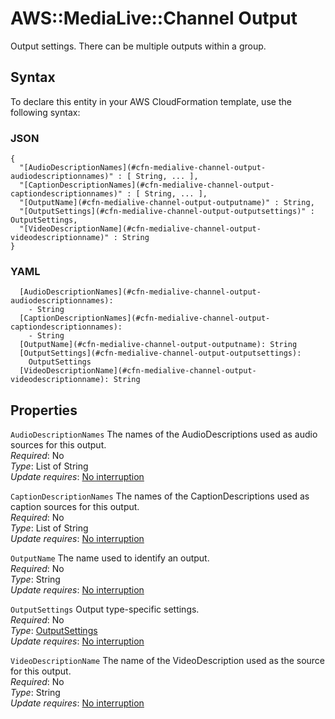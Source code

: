 # AWS::MediaLive::Channel Output<a name="aws-properties-medialive-channel-output"></a>

Output settings\. There can be multiple outputs within a group\.

## Syntax<a name="aws-properties-medialive-channel-output-syntax"></a>

To declare this entity in your AWS CloudFormation template, use the following syntax:

### JSON<a name="aws-properties-medialive-channel-output-syntax.json"></a>

```
{
  "[AudioDescriptionNames](#cfn-medialive-channel-output-audiodescriptionnames)" : [ String, ... ],
  "[CaptionDescriptionNames](#cfn-medialive-channel-output-captiondescriptionnames)" : [ String, ... ],
  "[OutputName](#cfn-medialive-channel-output-outputname)" : String,
  "[OutputSettings](#cfn-medialive-channel-output-outputsettings)" : OutputSettings,
  "[VideoDescriptionName](#cfn-medialive-channel-output-videodescriptionname)" : String
}
```

### YAML<a name="aws-properties-medialive-channel-output-syntax.yaml"></a>

```
  [AudioDescriptionNames](#cfn-medialive-channel-output-audiodescriptionnames): 
    - String
  [CaptionDescriptionNames](#cfn-medialive-channel-output-captiondescriptionnames): 
    - String
  [OutputName](#cfn-medialive-channel-output-outputname): String
  [OutputSettings](#cfn-medialive-channel-output-outputsettings): 
    OutputSettings
  [VideoDescriptionName](#cfn-medialive-channel-output-videodescriptionname): String
```

## Properties<a name="aws-properties-medialive-channel-output-properties"></a>

`AudioDescriptionNames`  <a name="cfn-medialive-channel-output-audiodescriptionnames"></a>
The names of the AudioDescriptions used as audio sources for this output\.  
*Required*: No  
*Type*: List of String  
*Update requires*: [No interruption](https://docs.aws.amazon.com/AWSCloudFormation/latest/UserGuide/using-cfn-updating-stacks-update-behaviors.html#update-no-interrupt)

`CaptionDescriptionNames`  <a name="cfn-medialive-channel-output-captiondescriptionnames"></a>
The names of the CaptionDescriptions used as caption sources for this output\.  
*Required*: No  
*Type*: List of String  
*Update requires*: [No interruption](https://docs.aws.amazon.com/AWSCloudFormation/latest/UserGuide/using-cfn-updating-stacks-update-behaviors.html#update-no-interrupt)

`OutputName`  <a name="cfn-medialive-channel-output-outputname"></a>
The name used to identify an output\.  
*Required*: No  
*Type*: String  
*Update requires*: [No interruption](https://docs.aws.amazon.com/AWSCloudFormation/latest/UserGuide/using-cfn-updating-stacks-update-behaviors.html#update-no-interrupt)

`OutputSettings`  <a name="cfn-medialive-channel-output-outputsettings"></a>
Output type\-specific settings\.  
*Required*: No  
*Type*: [OutputSettings](aws-properties-medialive-channel-outputsettings.md)  
*Update requires*: [No interruption](https://docs.aws.amazon.com/AWSCloudFormation/latest/UserGuide/using-cfn-updating-stacks-update-behaviors.html#update-no-interrupt)

`VideoDescriptionName`  <a name="cfn-medialive-channel-output-videodescriptionname"></a>
The name of the VideoDescription used as the source for this output\.  
*Required*: No  
*Type*: String  
*Update requires*: [No interruption](https://docs.aws.amazon.com/AWSCloudFormation/latest/UserGuide/using-cfn-updating-stacks-update-behaviors.html#update-no-interrupt)